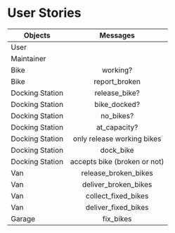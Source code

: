 # User Stories

| Objects         | Messages       
| -------------   |:-------------:|
| User            |                               |
| Maintainer      |                               |  
| Bike            | working?                      |  
| Bike            | report_broken                 |             
| Docking Station | release_bike?                 |  
| Docking Station | bike_docked?                  |
| Docking Station | no_bikes?                     |
| Docking Station | at_capacity?                  |
| Docking Station | only release working bikes    |
| Docking Station | dock_bike                     |
| Docking Station | accepts bike (broken or not)  |
| Van             | release_broken_bikes          |
| Van             | deliver_broken_bikes          |
| Van             | collect_fixed_bikes           |
| Van             | deliver_fixed_bikes           |
| Garage          | fix_bikes                     |
